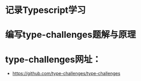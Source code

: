 # 记录Typescript学习

# 编写type-challenges题解与原理

# type-challenges网址：
- https://github.com/type-challenges/type-challenges
